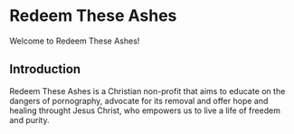 # Redeem These Ashes

Welcome to Redeem These Ashes!

## Introduction
Redeem These Ashes is a Christian non-profit that aims to educate on the dangers of pornography, advocate for its removal and offer hope and healing throught Jesus Christ, who empowers us to live a life of freedem and purity.


